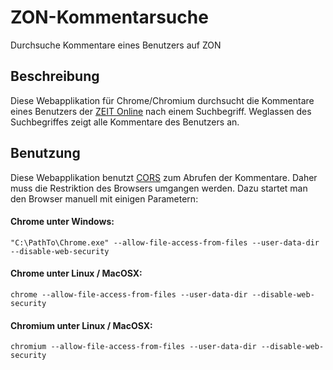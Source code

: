 # ZON-Kommentarsuche
Durchsuche Kommentare eines Benutzers auf ZON

## Beschreibung

Diese Webapplikation für Chrome/Chromium durchsucht die Kommentare eines Benutzers der [ZEIT Online](http://www.zeit.de/index) nach einem Suchbegriff. Weglassen des Suchbegriffes zeigt alle Kommentare des Benutzers an. 

## Benutzung
Diese Webapplikation benutzt [CORS](https://de.wikipedia.org/wiki/Cross-Origin_Resource_Sharing) zum Abrufen der Kommentare. Daher muss die Restriktion des Browsers umgangen werden. Dazu startet man den Browser manuell mit einigen Parametern:

#### Chrome unter Windows:
    "C:\PathTo\Chrome.exe" --allow-file-access-from-files --user-data-dir --disable-web-security
    
#### Chrome unter Linux / MacOSX:
    chrome --allow-file-access-from-files --user-data-dir --disable-web-security
    
#### Chromium unter Linux / MacOSX:
    chromium --allow-file-access-from-files --user-data-dir --disable-web-security
